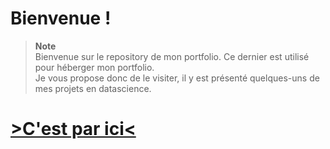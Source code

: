 # **Bienvenue !**

> **Note**<br>
Bienvenue sur le repository de mon portfolio. Ce dernier est utilisé pour héberger mon portfolio.<br>
Je vous propose donc de le visiter, il y est présenté quelques-uns de mes projets en datascience.<br>
# **[>C'est par ici<](https://bigheadmax.github.io/)**


